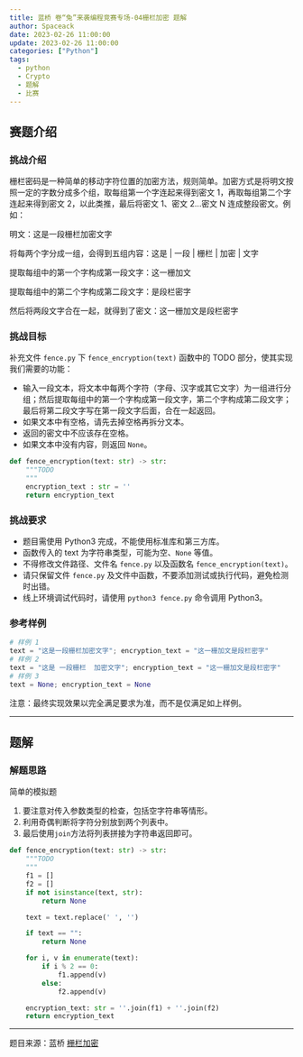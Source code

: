 ```yaml
---
title: 蓝桥 卷“兔”来袭编程竞赛专场-04栅栏加密 题解
author: Spaceack
date: 2023-02-26 11:00:00
update: 2023-02-26 11:00:00
categories: ["Python"]
tags: 
  - python
  - Crypto
  - 题解
  - 比赛
---
```

## 赛题介绍

### 挑战介绍

栅栏密码是一种简单的移动字符位置的加密方法，规则简单。加密方式是将明文按照一定的字数分成多个组，取每组第一个字连起来得到密文 1，再取每组第二个字连起来得到密文 2，以此类推，最后将密文 1、密文 2...密文 N 连成整段密文。例如：

明文：这是一段栅栏加密文字

将每两个字分成一组，会得到五组内容：这是 | 一段 | 栅栏 | 加密 | 文字

提取每组中的第一个字构成第一段文字：这一栅加文

提取每组中的第二个字构成第二段文字：是段栏密字

然后将两段文字合在一起，就得到了密文：这一栅加文是段栏密字

### 挑战目标

补充文件 `fence.py` 下 `fence_encryption(text)` 函数中的 TODO 部分，使其实现我们需要的功能：

- 输入一段文本，将文本中每两个字符（字母、汉字或其它文字）为一组进行分组；然后提取每组中的第一个字构成第一段文字，第二个字构成第二段文字；最后将第二段文字写在第一段文字后面，合在一起返回。
- 如果文本中有空格，请先去掉空格再拆分文本。
- 返回的密文中不应该存在空格。
- 如果文本中没有内容，则返回 `None`。

```python
def fence_encryption(text: str) -> str:
    """TODO
    """
    encryption_text : str = ''
    return encryption_text
```

### 挑战要求

- 题目需使用 Python3 完成，不能使用标准库和第三方库。
- 函数传入的 text 为字符串类型，可能为空、`None` 等值。
- 不得修改文件路径、文件名 `fence.py` 以及函数名 `fence_encryption(text)`。
- 请只保留文件 `fence.py` 及文件中函数，不要添加测试或执行代码，避免检测时出错。
- 线上环境调试代码时，请使用 `python3 fence.py` 命令调用 Python3。

### 参考样例

```python
# 样例 1
text = "这是一段栅栏加密文字"; encryption_text = "这一栅加文是段栏密字"
# 样例 2
text = "这是 一段栅栏  加密文字"; encryption_text = "这一栅加文是段栏密字"
# 样例 3
text = None; encryption_text = None
```

注意：最终实现效果以完全满足要求为准，而不是仅满足如上样例。

---

## 题解

### 解题思路

简单的模拟题

1. 要注意对传入参数类型的检查，包括空字符串等情形。
2. 利用奇偶判断将字符分别放到两个列表中。
3. 最后使用`join`方法将列表拼接为字符串返回即可。

```python
def fence_encryption(text: str) -> str:
    """TODO
    """
    f1 = []
    f2 = []
    if not isinstance(text, str):
        return None

    text = text.replace(' ', '')

    if text == "":
        return None

    for i, v in enumerate(text):
        if i % 2 == 0:
            f1.append(v)
        else:
            f2.append(v)

    encryption_text: str = ''.join(f1) + ''.join(f2)
    return encryption_text
```

---
题目来源：蓝桥 [栅栏加密](https://www.lanqiao.cn/problems/2398/learning/?contest_id=83)
